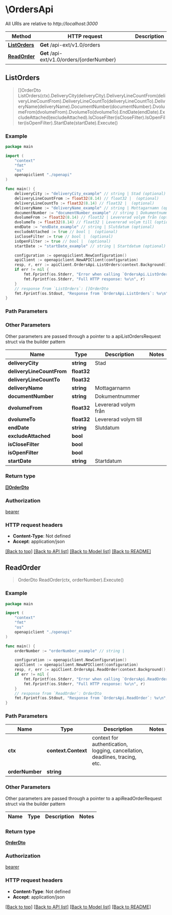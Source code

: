 # \OrdersApi

All URIs are relative to *http://localhost:3000*

Method | HTTP request | Description
------------- | ------------- | -------------
[**ListOrders**](OrdersApi.md#ListOrders) | **Get** /api-ext/v1.0/orders | 
[**ReadOrder**](OrdersApi.md#ReadOrder) | **Get** /api-ext/v1.0/orders/{orderNumber} | 



## ListOrders

> []OrderDto ListOrders(ctx).DeliveryCity(deliveryCity).DeliveryLineCountFrom(deliveryLineCountFrom).DeliveryLineCountTo(deliveryLineCountTo).DeliveryName(deliveryName).DocumentNumber(documentNumber).DvolumeFrom(dvolumeFrom).DvolumeTo(dvolumeTo).EndDate(endDate).ExcludeAttached(excludeAttached).IsCloseFilter(isCloseFilter).IsOpenFilter(isOpenFilter).StartDate(startDate).Execute()



### Example

```go
package main

import (
    "context"
    "fmt"
    "os"
    openapiclient "./openapi"
)

func main() {
    deliveryCity := "deliveryCity_example" // string | Stad (optional)
    deliveryLineCountFrom := float32(8.14) // float32 |  (optional)
    deliveryLineCountTo := float32(8.14) // float32 |  (optional)
    deliveryName := "deliveryName_example" // string | Mottagarnamn (optional)
    documentNumber := "documentNumber_example" // string | Dokumentnummer (optional)
    dvolumeFrom := float32(8.14) // float32 | Levererad volym från (optional)
    dvolumeTo := float32(8.14) // float32 | Levererad volym till (optional)
    endDate := "endDate_example" // string | Slutdatum (optional)
    excludeAttached := true // bool |  (optional)
    isCloseFilter := true // bool |  (optional)
    isOpenFilter := true // bool |  (optional)
    startDate := "startDate_example" // string | Startdatum (optional)

    configuration := openapiclient.NewConfiguration()
    apiClient := openapiclient.NewAPIClient(configuration)
    resp, r, err := apiClient.OrdersApi.ListOrders(context.Background()).DeliveryCity(deliveryCity).DeliveryLineCountFrom(deliveryLineCountFrom).DeliveryLineCountTo(deliveryLineCountTo).DeliveryName(deliveryName).DocumentNumber(documentNumber).DvolumeFrom(dvolumeFrom).DvolumeTo(dvolumeTo).EndDate(endDate).ExcludeAttached(excludeAttached).IsCloseFilter(isCloseFilter).IsOpenFilter(isOpenFilter).StartDate(startDate).Execute()
    if err != nil {
        fmt.Fprintf(os.Stderr, "Error when calling `OrdersApi.ListOrders``: %v\n", err)
        fmt.Fprintf(os.Stderr, "Full HTTP response: %v\n", r)
    }
    // response from `ListOrders`: []OrderDto
    fmt.Fprintf(os.Stdout, "Response from `OrdersApi.ListOrders`: %v\n", resp)
}
```

### Path Parameters



### Other Parameters

Other parameters are passed through a pointer to a apiListOrdersRequest struct via the builder pattern


Name | Type | Description  | Notes
------------- | ------------- | ------------- | -------------
 **deliveryCity** | **string** | Stad | 
 **deliveryLineCountFrom** | **float32** |  | 
 **deliveryLineCountTo** | **float32** |  | 
 **deliveryName** | **string** | Mottagarnamn | 
 **documentNumber** | **string** | Dokumentnummer | 
 **dvolumeFrom** | **float32** | Levererad volym från | 
 **dvolumeTo** | **float32** | Levererad volym till | 
 **endDate** | **string** | Slutdatum | 
 **excludeAttached** | **bool** |  | 
 **isCloseFilter** | **bool** |  | 
 **isOpenFilter** | **bool** |  | 
 **startDate** | **string** | Startdatum | 

### Return type

[**[]OrderDto**](OrderDto.md)

### Authorization

[bearer](../README.md#bearer)

### HTTP request headers

- **Content-Type**: Not defined
- **Accept**: application/json

[[Back to top]](#) [[Back to API list]](../README.md#documentation-for-api-endpoints)
[[Back to Model list]](../README.md#documentation-for-models)
[[Back to README]](../README.md)


## ReadOrder

> OrderDto ReadOrder(ctx, orderNumber).Execute()



### Example

```go
package main

import (
    "context"
    "fmt"
    "os"
    openapiclient "./openapi"
)

func main() {
    orderNumber := "orderNumber_example" // string | 

    configuration := openapiclient.NewConfiguration()
    apiClient := openapiclient.NewAPIClient(configuration)
    resp, r, err := apiClient.OrdersApi.ReadOrder(context.Background(), orderNumber).Execute()
    if err != nil {
        fmt.Fprintf(os.Stderr, "Error when calling `OrdersApi.ReadOrder``: %v\n", err)
        fmt.Fprintf(os.Stderr, "Full HTTP response: %v\n", r)
    }
    // response from `ReadOrder`: OrderDto
    fmt.Fprintf(os.Stdout, "Response from `OrdersApi.ReadOrder`: %v\n", resp)
}
```

### Path Parameters


Name | Type | Description  | Notes
------------- | ------------- | ------------- | -------------
**ctx** | **context.Context** | context for authentication, logging, cancellation, deadlines, tracing, etc.
**orderNumber** | **string** |  | 

### Other Parameters

Other parameters are passed through a pointer to a apiReadOrderRequest struct via the builder pattern


Name | Type | Description  | Notes
------------- | ------------- | ------------- | -------------


### Return type

[**OrderDto**](OrderDto.md)

### Authorization

[bearer](../README.md#bearer)

### HTTP request headers

- **Content-Type**: Not defined
- **Accept**: application/json

[[Back to top]](#) [[Back to API list]](../README.md#documentation-for-api-endpoints)
[[Back to Model list]](../README.md#documentation-for-models)
[[Back to README]](../README.md)

